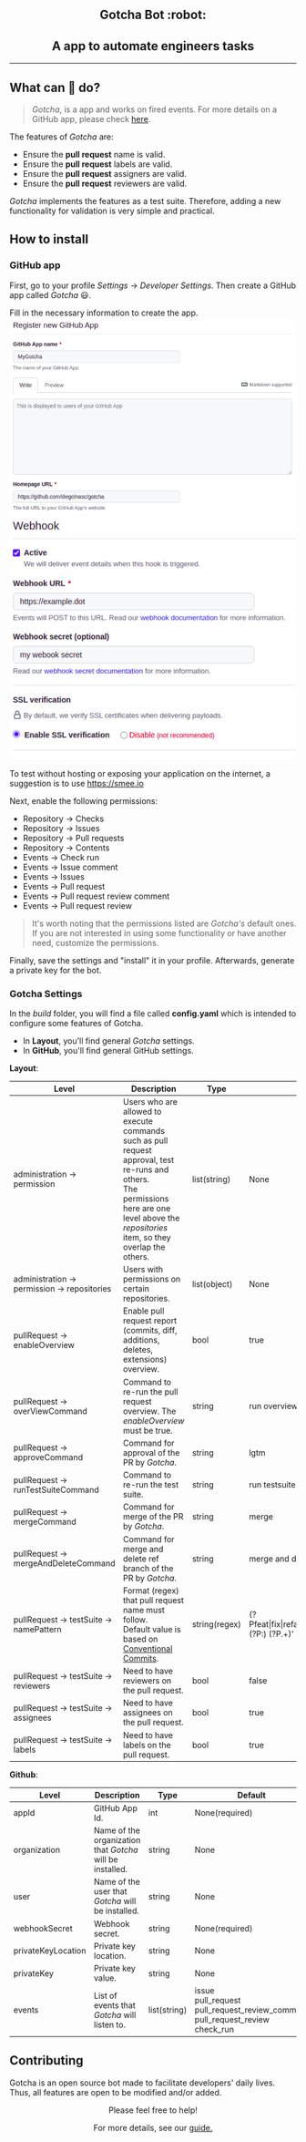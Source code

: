 <h2 align="center"> Gotcha Bot :robot: </h2>
<h2 align="center">A app to automate engineers tasks</h2>

---
## What can :robot: do?

> *Gotcha*, is a app and works on fired events. For more details on a GitHub app, please check [here](https://docs.github.com/en/developers/apps/getting-started-with-apps/about-apps).

The features of *Gotcha* are:

- Ensure the **pull request** name is valid.
- Ensure the **pull request** labels are valid.
- Ensure the **pull request** assigners are valid.
- Ensure the **pull request** reviewers are valid.


*Gotcha* implements the features as a test suite. Therefore, adding a new functionality for validation is very simple and practical.

## How to install

### GitHub app
First, go to your profile *Settings* &#8594; *Developer Settings*. Then create a GitHub app called *Gotcha* :smiley:.

Fill in the necessary information to create the app.  
![install-1](docs/imgs/install-1.png)
![install-2](docs/imgs/install-2.png)

To test without hosting or exposing your application on the internet, a suggestion is to use https://smee.io

Next, enable the following permissions:

- Repository &#8594; Checks
- Repository &#8594; Issues
- Repository &#8594; Pull requests
- Repository &#8594; Contents
- Events &#8594; Check run
- Events &#8594; Issue comment
- Events &#8594; Issues
- Events &#8594; Pull request
- Events &#8594; Pull request review comment
- Events &#8594; Pull request review

> It's worth noting that the permissions listed are *Gotcha's* default ones. If you are not interested in using some functionality or have another need, customize the permissions.

Finally, save the settings and "install" it in your profile.
Afterwards, generate a private key for the bot.

### Gotcha Settings

In the *build* folder, you will find a file called **config.yaml** which is intended to configure some features of Gotcha.

- In **Layout**, you'll find general *Gotcha* settings.
- In **GitHub**, you'll find general GitHub settings.

**Layout**: 

| Level                                                  | Description                                                                                                                                                                                           | Type          | Default                                                                                             |
|--------------------------------------------------------|-------------------------------------------------------------------------------------------------------------------------------------------------------------------------------------------------------|---------------|-----------------------------------------------------------------------------------------------------|
| administration &#8594; permission                      | Users who are allowed to execute commands such as pull request approval, test re-runs and others. <br/> The permissions here are one level above the *repositories* item, so they overlap the others. | list(string)  | None                                                                                                |
| administration &#8594; permission &#8594; repositories | Users with permissions on certain repositories.                                                                                                                                                       | list(object)  | None                                                                                                |
| pullRequest &#8594; enableOverview                     | Enable pull request report (commits, diff, additions, deletes, extensions) overview.                                                                                                                  | bool          | true                                                                                                |
| pullRequest &#8594; overViewCommand                    | Command to re-run the pull request overview. The _enableOverview_ must be true.                                                                                                                       | string        | run overview                                                                                        |
| pullRequest &#8594; approveCommand                     | Command for approval of the PR by *Gotcha*.                                                                                                                                                           | string        | lgtm                                                                                                |
| pullRequest &#8594; runTestSuiteCommand                | Command to re-run the test suite.                                                                                                                                                                     | string        | run testsuite                                                                                       |
| pullRequest &#8594; mergeCommand                       | Command for merge of the PR by *Gotcha*.                                                                                                                                                              | string        | merge                                                                                               |
| pullRequest &#8594; mergeAndDeleteCommand              | Command for merge and delete ref branch of the PR by *Gotcha*.                                                                                                                                        | string        | merge and delete                                                                                    |
| pullRequest &#8594; testSuite &#8594; namePattern      | Format (regex) that pull request name must follow.<br/> Default value is based on [Conventional Commits](https://www.conventionalcommits.org/en/v1.0.0/).                                             | string(regex) | (?P<type>feat&#124;fix&#124;refactor&#124;style&#124;docs&#124;build)(?P<separator>:) (?P<body>.+)' |
| pullRequest &#8594; testSuite &#8594; reviewers        | Need to have reviewers on the pull request.                                                                                                                                                           | bool          | false                                                                                               |
| pullRequest &#8594; testSuite &#8594; assignees        | Need to have assignees on the pull request.                                                                                                                                                           | bool          | true                                                                                                |
| pullRequest &#8594; testSuite &#8594; labels           | Need to have labels on the pull request.                                                                                                                                                              | bool          | true                                                                                                |


**Github**:

| Level              | Description                                               | Type         | Default                                                                                              |
|--------------------|-----------------------------------------------------------|--------------|------------------------------------------------------------------------------------------------------|
| appId              | GitHub App Id.                                            | int          | None(required)                                                                                       |
| organization       | Name of the organization that *Gotcha* will be installed. | string       | None                                                                                                 |
| user               | Name of the user that *Gotcha* will be installed.         | string       | None                                                                                                 |
| webhookSecret      | Webhook secret.                                           | string       | None(required)                                                                                       |
| privateKeyLocation | Private key location.                                     | string       | None                                                                                                 |
| privateKey         | Private key value.                                        | string       | None                                                                                                 |
| events             | List of events that *Gotcha* will listen to.              | list(string) | issue <br/> pull_request <br/> pull_request_review_comment <br/> pull_request_review <br/> check_run |


## Contributing
Gotcha is an open source bot made to facilitate developers' daily lives. Thus, all features are open to be modified and/or added.
<p align="center"> Please feel free to help!  </p>

<p align="center"> For more details, see our <a href="CONTRIBUTING.md"> guide.</a></p> 